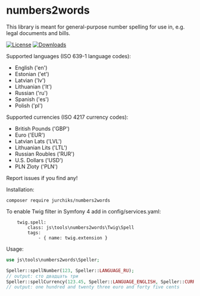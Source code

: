 numbers2words
=============
This library is meant for general-purpose number spelling for use in, e.g. legal documents and bills.

[![License](https://poser.pugx.org/jurchiks/numbers2words/license)](https://packagist.org/packages/jurchiks/numbers2words)
[![Downloads](https://poser.pugx.org/jurchiks/numbers2words/downloads)](https://packagist.org/packages/jurchiks/numbers2words)

Supported languages (ISO 639-1 language codes):
* English ('en')
* Estonian ('et')
* Latvian ('lv')
* Lithuanian ('lt')
* Russian ('ru')
* Spanish ('es')
* Polish ('pl')

Supported currencies (ISO 4217 currency codes):
* British Pounds ('GBP')
* Euro ('EUR')
* Latvian Lats ('LVL')
* Lithuanian Lits ('LTL')
* Russian Roubles ('RUR')
* U.S. Dollars ('USD')
* PLN Zloty ('PLN')

Report issues if you find any!

Installation:
```
composer require jurchiks/numbers2words
```
To enable Twig filter in Symfony 4 add in config/services.yaml:
```
    twig.spell:
        class: js\tools\numbers2words\Twig\Spell
        tags:
            - { name: twig.extension }
```

Usage:
```php
use js\tools\numbers2words\Speller;

Speller::spellNumber(123, Speller::LANGUAGE_RU);
// output: сто двадцать три
Speller::spellCurrency(123.45, Speller::LANGUAGE_ENGLISH, Speller::CURRENCY_EURO, true, true);
// output: one hundred and twenty three euro and forty five cents
```
